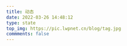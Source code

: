 ```yaml
---
title: 动态
date: 2022-03-26 14:48:12
type: state
top_img: https://pic.lwpnet.cn/blog/tag.jpg
commments: false
---
```

